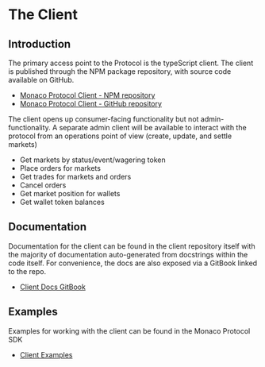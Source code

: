 # The Client

## Introduction

The primary access point to the Protocol is the typeScript client. The client is published through the NPM package repository, with source code available on GitHub.

* [Monaco Protocol Client - NPM repository](https://www.npmjs.com/package/@monaco-protocol/client)
* [Monaco Protocol Client - GitHub repository](https://github.com/MonacoProtocol/client)

The client opens up consumer-facing functionality but not admin-functionality. A separate admin client will be available to interact with the protocol from an operations point of view (create, update, and settle markets)

* Get markets by status/event/wagering token
* Place orders for markets
* Get trades for markets and orders
* Cancel orders
* Get market position for wallets
* Get wallet token balances

## Documentation

Documentation for the client can be found in the client repository itself with the majority of documentation auto-generated from docstrings within the code itself. For convenience, the docs are also exposed via a GitBook linked to the repo.

* [Client Docs GitBook](https://monacoprotocol.gitbook.io/monaco-protocol-client/)

## Examples

Examples for working with the client can be found in the Monaco Protocol SDK

* [Client Examples](https://github.com/MonacoProtocol/sdk/tree/main/examples)
